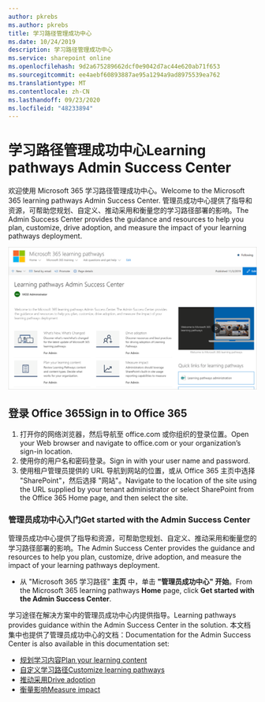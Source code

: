```yaml
---
author: pkrebs
ms.author: pkrebs
title: 学习路径管理成功中心
ms.date: 10/24/2019
description: 学习路径管理成功中心
ms.service: sharepoint online
ms.openlocfilehash: 9d2a675289662dcf0e9042d7ac44e620ab71f653
ms.sourcegitcommit: ee4aebf60893887ae95a1294a9ad8975539ea762
ms.translationtype: MT
ms.contentlocale: zh-CN
ms.lasthandoff: 09/23/2020
ms.locfileid: "48233894"
---
```

# <a name="learning-pathways-admin-success-center"></a><span data-ttu-id="3f0d2-103">学习路径管理成功中心</span><span class="sxs-lookup"><span data-stu-id="3f0d2-103">Learning pathways Admin Success Center</span></span>

<span data-ttu-id="3f0d2-104">欢迎使用 Microsoft 365 学习路径管理成功中心。</span><span class="sxs-lookup"><span data-stu-id="3f0d2-104">Welcome to the Microsoft 365 learning pathways Admin Success Center.</span></span> <span data-ttu-id="3f0d2-105">管理员成功中心提供了指导和资源，可帮助您规划、自定义、推动采用和衡量您的学习路径部署的影响。</span><span class="sxs-lookup"><span data-stu-id="3f0d2-105">The Admin Success Center provides the guidance and resources to help you plan, customize, drive adoption, and measure the impact of your learning pathways deployment.</span></span>

![cg-successcenter.png](media/cg-successcenter.png)

## <a name="sign-in-to-office-365"></a><span data-ttu-id="3f0d2-107">登录 Office 365</span><span class="sxs-lookup"><span data-stu-id="3f0d2-107">Sign in to Office 365</span></span> 

1.  <span data-ttu-id="3f0d2-108">打开你的网络浏览器，然后导航至 office.com 或你组织的登录位置。</span><span class="sxs-lookup"><span data-stu-id="3f0d2-108">Open your Web browser and navigate to office.com or your organization’s sign-in location.</span></span> 
2.  <span data-ttu-id="3f0d2-109">使用你的用户名和密码登录。</span><span class="sxs-lookup"><span data-stu-id="3f0d2-109">Sign in with your user name and password.</span></span>
3.  <span data-ttu-id="3f0d2-110">使用租户管理员提供的 URL 导航到网站的位置，或从 Office 365 主页中选择 "SharePoint"，然后选择 "网站"。</span><span class="sxs-lookup"><span data-stu-id="3f0d2-110">Navigate to the location of the site using the URL supplied by your tenant administrator or select SharePoint from the Office 365 Home page, and then select the site.</span></span> 

### <a name="get-started-with-the-admin-success-center"></a><span data-ttu-id="3f0d2-111">管理员成功中心入门</span><span class="sxs-lookup"><span data-stu-id="3f0d2-111">Get started with the Admin Success Center</span></span>

<span data-ttu-id="3f0d2-112">管理员成功中心提供了指导和资源，可帮助您规划、自定义、推动采用和衡量您的学习路径部署的影响。</span><span class="sxs-lookup"><span data-stu-id="3f0d2-112">The Admin Success Center provides the guidance and resources to help you plan, customize, drive adoption, and measure the impact of your learning pathways deployment.</span></span> 

- <span data-ttu-id="3f0d2-113">从 "Microsoft 365 学习路径" **主页** 中，单击 **"管理员成功中心" 开始**。</span><span class="sxs-lookup"><span data-stu-id="3f0d2-113">From the Microsoft 365 learning pathways **Home** page, click **Get started with the Admin Success Center**.</span></span>

<span data-ttu-id="3f0d2-114">学习途径在解决方案中的管理员成功中心内提供指导。</span><span class="sxs-lookup"><span data-stu-id="3f0d2-114">Learning pathways provides guidance within the Admin Success Center in the solution.</span></span> <span data-ttu-id="3f0d2-115">本文档集中也提供了管理员成功中心的文档：</span><span class="sxs-lookup"><span data-stu-id="3f0d2-115">Documentation for the Admin Success Center is also available in this documentation set:</span></span> 

- [<span data-ttu-id="3f0d2-116">规划学习内容</span><span class="sxs-lookup"><span data-stu-id="3f0d2-116">Plan your learning content</span></span>](custom_plancontent.md)
- [<span data-ttu-id="3f0d2-117">自定义学习路径</span><span class="sxs-lookup"><span data-stu-id="3f0d2-117">Customize learning pathways</span></span>](custom_overview.md)
- [<span data-ttu-id="3f0d2-118">推动采用</span><span class="sxs-lookup"><span data-stu-id="3f0d2-118">Drive adoption</span></span>](driveadoption.md)
- [<span data-ttu-id="3f0d2-119">衡量影响</span><span class="sxs-lookup"><span data-stu-id="3f0d2-119">Measure impact</span></span>](custom_measureimpact.md)

